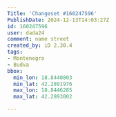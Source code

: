 ```yaml
---
Title: 'Changeset #160247596'
PublishDate: 2024-12-13T14:03:27Z
id: 160247596
user: dada24
comment: name street
created_by: iD 2.30.4
tags:
- Montenegro
- Budva
bbox:
  min_lon: 18.8440803
  min_lat: 42.2891976
  max_lon: 18.8446285
  max_lat: 42.2893002

---
```

